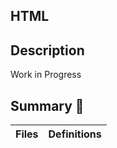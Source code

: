## HTML

## Description
Work in Progress

## Summary :file_folder:
| Files                     | Definitions                                                    |
| ------------------------ | -------------------------------------

